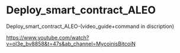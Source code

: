 # Deploy_smart_contract_ALEO
Deploy_smart_contract_ALEO-(video_guide+command in discription)

https://www.youtube.com/watch?v=oI3e_bv8858&t=47s&ab_channel=MycoinisBitcoiN
